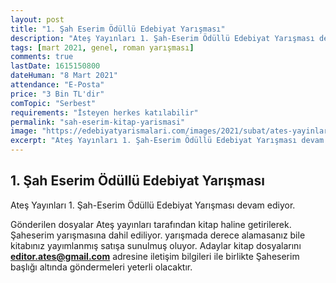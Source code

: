 ```yaml
---
layout: post
title: "1. Şah Eserim Ödüllü Edebiyat Yarışması"
description: "Ateş Yayınları 1. Şah-Eserim Ödüllü Edebiyat Yarışması devam ediyor."
tags: [mart 2021, genel, roman yarışması]
comments: true
lastDate: 1615150800 
dateHuman: "8 Mart 2021"
attendance: "E-Posta"
price: "3 Bin TL'dir"
comTopic: "Serbest"
requirements: "İsteyen herkes katılabilir"
permalink: "sah-eserim-kitap-yarismasi"
image: "https://edebiyatyarismalari.com/images/2021/subat/ates-yayinlari.jpg"
excerpt: "Ateş Yayınları 1. Şah-Eserim Ödüllü Edebiyat Yarışması devam ediyor."
---
```


## 1. Şah Eserim Ödüllü Edebiyat Yarışması
Ateş Yayınları 1. Şah-Eserim Ödüllü Edebiyat Yarışması devam ediyor.  

Gönderilen dosyalar Ateş yayınları tarafından kitap haline getirilerek. Şaheserim yarışmasına dahil ediliyor. yarışmada derece alamasanız bile kitabınız yayımlanmış satışa sunulmuş oluyor. Adaylar kitap dosyalarını **editor.ates@gmail.com** adresine iletişim bilgileri ile birlikte Şaheserim başlığı altında göndermeleri yeterli olacaktır.